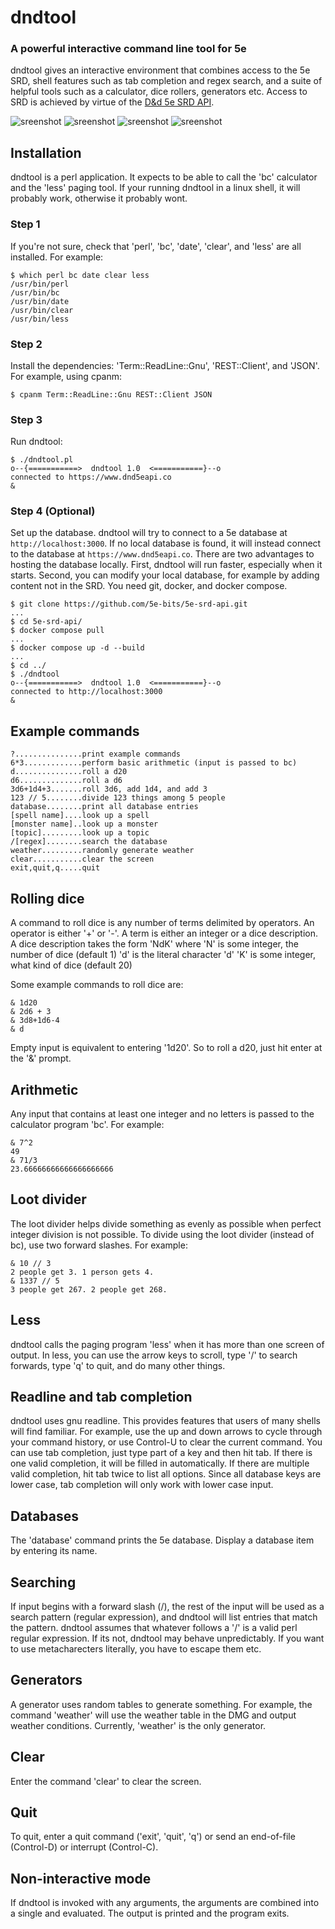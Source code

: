 
# dndtool

### A powerful interactive command line tool for 5e

dndtool gives an interactive environment that combines access to the 5e SRD,
shell features such as tab completion and regex search, and a suite of helpful tools such
as a calculator, dice rollers, generators etc.
Access to SRD is achieved by virtue of the [D&d 5e SRD API](https://5e-bits.github.io/docs/).


![sreenshot](https://github.com/davebuckingham/dndtool/blob/main/screenshots/screenshot_goblin.png?raw=true)
![sreenshot](https://github.com/davebuckingham/dndtool/blob/main/screenshots/screenshot_spell.png?raw=true)
![sreenshot](https://github.com/davebuckingham/dndtool/blob/main/screenshots/screenshot_plot.png?raw=true)
![sreenshot](https://github.com/davebuckingham/dndtool/blob/main/screenshots/screenshot_list.png?raw=true)


## Installation

dndtool is a perl application.
It expects to be able to call the 'bc' calculator and the 'less' paging tool.
If your running dndtool in a linux shell, it will probably work, otherwise it probably wont.


### Step 1

If you're not sure, check that 'perl', 'bc', 'date', 'clear', and 'less' are all installed. For example:

    $ which perl bc date clear less
    /usr/bin/perl
    /usr/bin/bc
    /usr/bin/date
    /usr/bin/clear
    /usr/bin/less


### Step 2

Install the dependencies: 'Term::ReadLine::Gnu', 'REST::Client', and 'JSON'.
For example, using cpanm:

    $ cpanm Term::ReadLine::Gnu REST::Client JSON


### Step 3

Run dndtool:

    $ ./dndtool.pl 
    o--{===========>  dndtool 1.0  <===========}--o
    connected to https://www.dnd5eapi.co
    & 

### Step 4 (Optional)
Set up the database.
dndtool will try to connect to a 5e database at `http://localhost:3000`.
If no local database is found, it will instead connect to the database at
`https://www.dnd5eapi.co`. There are two advantages to hosting the database locally.
First, dndtool will run faster, especially when it starts. Second, you can modify
your local database, for example by adding content not in the SRD.
You need git, docker, and docker compose.

    $ git clone https://github.com/5e-bits/5e-srd-api.git
    ...
    $ cd 5e-srd-api/
    $ docker compose pull
    ...
    $ docker compose up -d --build
    ...
    $ cd ../
    $ ./dndtool
    o--{===========>  dndtool 1.0  <===========}--o
    connected to http://localhost:3000
    & 


## Example commands

    ?...............print example commands
    6*3.............perform basic arithmetic (input is passed to bc)
    d...............roll a d20
    d6..............roll a d6
    3d6+1d4+3.......roll 3d6, add 1d4, and add 3
    123 // 5........divide 123 things among 5 people
    database........print all database entries
    [spell name]....look up a spell
    [monster name]..look up a monster
    [topic].........look up a topic
    /[regex]........search the database
    weather.........randomly generate weather
    clear...........clear the screen
    exit,quit,q.....quit


## Rolling dice

A command to roll dice is any number of terms delimited by operators.
An operator is either '+' or '-'.
A term is either an integer or a dice description.
A dice description takes the form 'NdK' where
    'N' is some integer, the number of dice (default 1)
    'd' is the literal character 'd'
    'K' is some integer, what kind of dice (default 20)

Some example commands to roll dice are:

    & 1d20
    & 2d6 + 3
    & 3d8+1d6-4
    & d

Empty input is equivalent to entering '1d20'. So to roll a d20, just hit enter
at the '&' prompt.


## Arithmetic

Any input that contains at least one integer and no letters is passed to the
calculator program 'bc'. For example:

    & 7^2
    49
    & 71/3
    23.66666666666666666666


## Loot divider

The loot divider helps divide something as evenly as possible when perfect
integer division is not possible. To divide using the loot divider (instead of
bc), use two forward slashes. For example:

    & 10 // 3
    2 people get 3. 1 person gets 4.
    & 1337 // 5
    3 people get 267. 2 people get 268.


## Less

dndtool calls the paging program 'less' when it has more than one screen of
output.  In less, you can use the arrow keys to scroll, type '/' to search
forwards, type 'q' to quit, and do many other things.


## Readline and tab completion

dndtool uses gnu readline. This provides features that users of many shells
will find familiar. For example, use the up and down arrows to cycle through
your command history, or use Control-U to clear the current command.  You can
use tab completion, just type part of a key and then hit tab. If there is one
valid completion, it will be filled in automatically.  If there are multiple
valid completion, hit tab twice to list all options.  Since all database keys
are lower case, tab completion will only work with lower case input.


## Databases

The 'database' command prints the 5e database.
Display a database item by entering its name.


## Searching

If input begins with a forward slash (/), the rest of the input will be used as
a search pattern (regular expression), and dndtool will list entries that match
the pattern.
dndtool assumes that whatever follows a '/' is a valid perl regular expression.
If its not, dndtool may behave unpredictably. If you want to use metacharecters
literally, you have to escape them etc.


## Generators

A generator uses random tables to generate something. For example, the command
'weather' will use the weather table in the DMG and output weather conditions.
Currently, 'weather' is the only generator.


## Clear

Enter the command 'clear' to clear the screen.


## Quit

To quit, enter a quit command ('exit', 'quit', 'q') or send an end-of-file
(Control-D) or interrupt (Control-C).


## Non-interactive mode

If dndtool is invoked with any arguments, the arguments are combined into a
single and evaluated. The output is printed and the program
exits.

